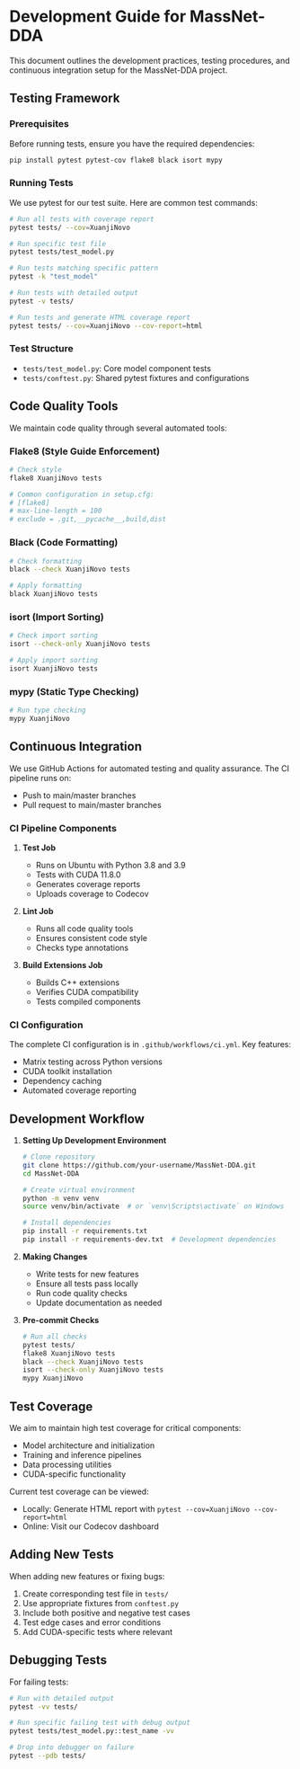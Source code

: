 # Development Guide for MassNet-DDA

This document outlines the development practices, testing procedures, and continuous integration setup for the MassNet-DDA project.

## Testing Framework

### Prerequisites

Before running tests, ensure you have the required dependencies:

```bash
pip install pytest pytest-cov flake8 black isort mypy
```

### Running Tests

We use pytest for our test suite. Here are common test commands:

```bash
# Run all tests with coverage report
pytest tests/ --cov=XuanjiNovo

# Run specific test file
pytest tests/test_model.py

# Run tests matching specific pattern
pytest -k "test_model"

# Run tests with detailed output
pytest -v tests/

# Run tests and generate HTML coverage report
pytest tests/ --cov=XuanjiNovo --cov-report=html
```

### Test Structure

- `tests/test_model.py`: Core model component tests
- `tests/conftest.py`: Shared pytest fixtures and configurations

## Code Quality Tools

We maintain code quality through several automated tools:

### Flake8 (Style Guide Enforcement)
```bash
# Check style
flake8 XuanjiNovo tests

# Common configuration in setup.cfg:
# [flake8]
# max-line-length = 100
# exclude = .git,__pycache__,build,dist
```

### Black (Code Formatting)
```bash
# Check formatting
black --check XuanjiNovo tests

# Apply formatting
black XuanjiNovo tests
```

### isort (Import Sorting)
```bash
# Check import sorting
isort --check-only XuanjiNovo tests

# Apply import sorting
isort XuanjiNovo tests
```

### mypy (Static Type Checking)
```bash
# Run type checking
mypy XuanjiNovo
```

## Continuous Integration

We use GitHub Actions for automated testing and quality assurance. The CI pipeline runs on:
- Push to main/master branches
- Pull request to main/master branches

### CI Pipeline Components

1. **Test Job**
   - Runs on Ubuntu with Python 3.8 and 3.9
   - Tests with CUDA 11.8.0
   - Generates coverage reports
   - Uploads coverage to Codecov

2. **Lint Job**
   - Runs all code quality tools
   - Ensures consistent code style
   - Checks type annotations

3. **Build Extensions Job**
   - Builds C++ extensions
   - Verifies CUDA compatibility
   - Tests compiled components

### CI Configuration

The complete CI configuration is in `.github/workflows/ci.yml`. Key features:
- Matrix testing across Python versions
- CUDA toolkit installation
- Dependency caching
- Automated coverage reporting

## Development Workflow

1. **Setting Up Development Environment**
   ```bash
   # Clone repository
   git clone https://github.com/your-username/MassNet-DDA.git
   cd MassNet-DDA

   # Create virtual environment
   python -m venv venv
   source venv/bin/activate  # or `venv\Scripts\activate` on Windows

   # Install dependencies
   pip install -r requirements.txt
   pip install -r requirements-dev.txt  # Development dependencies
   ```

2. **Making Changes**
   - Write tests for new features
   - Ensure all tests pass locally
   - Run code quality checks
   - Update documentation as needed

3. **Pre-commit Checks**
   ```bash
   # Run all checks
   pytest tests/
   flake8 XuanjiNovo tests
   black --check XuanjiNovo tests
   isort --check-only XuanjiNovo tests
   mypy XuanjiNovo
   ```

## Test Coverage

We aim to maintain high test coverage for critical components:
- Model architecture and initialization
- Training and inference pipelines
- Data processing utilities
- CUDA-specific functionality

Current test coverage can be viewed:
- Locally: Generate HTML report with `pytest --cov=XuanjiNovo --cov-report=html`
- Online: Visit our Codecov dashboard

## Adding New Tests

When adding new features or fixing bugs:
1. Create corresponding test file in `tests/`
2. Use appropriate fixtures from `conftest.py`
3. Include both positive and negative test cases
4. Test edge cases and error conditions
5. Add CUDA-specific tests where relevant

## Debugging Tests

For failing tests:
```bash
# Run with detailed output
pytest -vv tests/

# Run specific failing test with debug output
pytest tests/test_model.py::test_name -vv

# Drop into debugger on failure
pytest --pdb tests/
```
